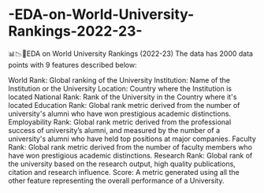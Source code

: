 # -EDA-on-World-University-Rankings-2022-23-
📊📉🧮EDA on World University Rankings (2022-23)
The data has 2000 data points with 9 features described below:

World Rank: Global ranking of the University
Institution: Name of the Institution or the University
Location: Country where the Institution is located
National Rank: Rank of the University in the Country where it's located
Education Rank: Global rank metric derived from the number of university's alumni who have won prestigious academic distinctions.
Employability Rank: Global rank metric derived from the professional success of university’s alumni, and measured by the number of a university's alumni who have held top positions at major companies.
Faculty Rank: Global rank metric derived from the number of faculty members who have won prestigious academic distinctions.
Research Rank: Global rank of the university based on the research output, high quality publications, citation and research influence.
Score: A metric generated using all the other feature representing the overall performance of a University.
